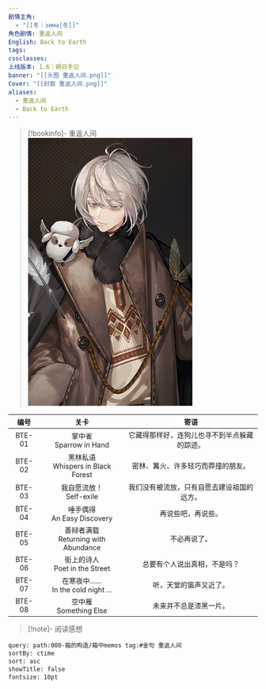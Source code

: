 ```yaml
---
剧情主角:
  - "[[冬｜зима|冬]]"
角色剧情: 重返人间
English: Back to Earth
tags: 
cssclasses: 
上线版本: 1.6｜朔日手记
banner: "[[头图 重返人间.png]]"
Cover: "[[封面 重返人间.png]]"
aliases:
  - 重返人间
  - Back to Earth
---
```

> [!bookinfo]- 重返人间
> ![封面 重返人间](assets/冬·重返人间.assets/封面%20重返人间.png)
> 
|  编号  |                  关卡                   |                     寄语                     |
| :----: | :-------------------------------------: | :------------------------------------------: |
| BTE-01 |       掌中雀<br/>Sparrow in Hand        | 它藏得那样好，连狗儿也寻不到半点躲藏的踪迹。 |
| BTE-02 |  黑林私语<br/>Whispers in Black Forest  |      密林、篝火、许多轻巧而莽撞的朋友。      |
| BTE-03 |       我自愿流放！<br/>Self-exile       |  我们没有被流放，只有自愿去建设祖国的远方。  |
| BTE-04 |     唾手偶得<br/>An Easy Discovery      |              再说些吧，再说些。              |
| BTE-05 | 善辩者满载<br/>Returning with Abundance |                 不必再说了。                 |
| BTE-06 |    街上的诗人<br/>Poet in the Street    |         总要有个人说出真相，不是吗？         |
| BTE-07 |  在寒夜中……<br/>In the cold night ...   |            听，天堂的笛声又近了。            |
| BTE-08 |        空中雁<br/>Something Else        |            未来并不总是漆黑一片。            |

> [!note]- 阅读感想

~~~~note-gallery
query: path:000-箱的构造/箱中memos tag:#金句 重返人间
sortBy: ctime
sort: asc
showTitle: false
fontsize: 10pt
~~~~
